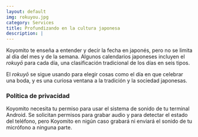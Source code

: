 ```yaml
---
layout: default
img: rokuyou.jpg
category: Services
title: Profundizando en la cultura japonesa
description: |
---
```

Koyomito te enseña a entender y decir la fecha en japonés, pero no se limita al día del mes y de la semana. Algunos calendarios japoneses incluyen el _rokuyō_ para cada día, una clasificación tradicional de los días en seis tipos.

El _rokuyō_ se sigue usando para elegir cosas como el día en que celebrar una boda, y es una curiosa ventana a la tradición y la sociedad japonesas.

### Política de privacidad

Koyomito necesita tu permiso para usar el sistema de sonido de tu terminal Android. Se solicitan permisos para grabar audio y para detectar el estado del teléfono, pero Koyomito en nigún caso grabará ni enviará el sonido de tu micrófono a ninguna parte.

